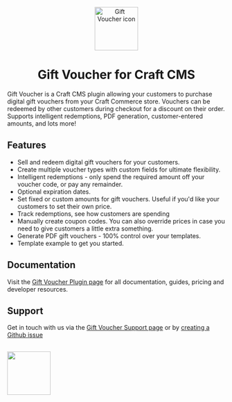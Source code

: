 <p align="center"><img src="https://verbb.imgix.net/plugins/gift-voucher/gift-voucher-icon.svg" width="100" height="100" alt="Gift Voucher icon"></p>
<h1 align="center">Gift Voucher for Craft CMS</h1>

Gift Voucher is a Craft CMS plugin allowing your customers to purchase digital gift vouchers from your Craft Commerce store. Vouchers can be redeemed by other customers during checkout for a discount on their order. Supports intelligent redemptions, PDF generation, customer-entered amounts, and lots more!

## Features
- Sell and redeem digital gift vouchers for your customers.
- Create multiple voucher types with custom fields for ultimate flexibility.
- Intelligent redemptions - only spend the required amount off your voucher code, or pay any remainder.
- Optional expiration dates.
- Set fixed or custom amounts for gift vouchers. Useful if you'd like your customers to set their own price.
- Track redemptions, see how customers are spending
- Manually create coupon codes. You can also override prices in case you need to give customers a little extra something.
- Generate PDF gift vouchers - 100% control over your templates.
- Template example to get you started.

## Documentation
Visit the [Gift Voucher Plugin page](https://verbb.io/craft-plugins/gift-voucher) for all documentation, guides, pricing and developer resources.

## Support
Get in touch with us via the [Gift Voucher Support page](https://verbb.io/craft-plugins/gift-voucher/support) or by [creating a Github issue](https://github.com/verbb/gift-voucher/issues)

<h2></h2>

<a href="https://verbb.io" target="_blank">
    <img width="100" src="https://verbb.io/assets/img/verbb-pill.svg">
</a>
